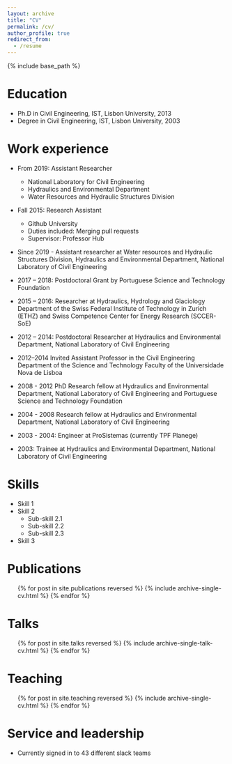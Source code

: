 ```yaml
---
layout: archive
title: "CV"
permalink: /cv/
author_profile: true
redirect_from:
  - /resume
---
```


{% include base_path %}

Education
======
* Ph.D in Civil Engineering, IST, Lisbon University, 2013
* Degree in Civil Engineering, IST, Lisbon University, 2003

Work experience
======
* From 2019: Assistant Researcher
  * National Laboratory for Civil Engineering
  * Hydraulics and Environmental Department
  * Water Resources and Hydraulic Structures Division

* Fall 2015: Research Assistant
  * Github University
  * Duties included: Merging pull requests
  * Supervisor: Professor Hub

* Since 2019 - Assistant researcher at Water resources and Hydraulic Structures Division, Hydraulics and Environmental Department, National Laboratory of Civil Engineering 
* 2017	– 2018:	Postdoctoral Grant by Portuguese Science and Technology Foundation 
* 2015 – 2016: Researcher at Hydraulics, Hydrology and Glaciology Department of the Swiss Federal Institute of Technology in Zurich (ETHZ) and Swiss Competence Center for Energy Research (SCCER-SoE)
* 2012 	– 	2014: Postdoctoral Researcher at Hydraulics and Environmental Department, National Laboratory of Civil Engineering 
* 2012–2014	Invited Assistant Professor in the Civil Engineering Department of the Science and Technology Faculty of the Universidade Nova de Lisboa
* 2008 - 2012	PhD Research fellow at Hydraulics and Environmental Department, National Laboratory of Civil Engineering and Portuguese Science and Technology Foundation
* 2004 - 2008 Research fellow at Hydraulics and Environmental Department, National Laboratory of Civil Engineering
* 2003 - 2004:	Engineer at ProSistemas (currently TPF Planege)
* 2003: Trainee at Hydraulics and Environmental Department, National Laboratory of Civil Engineering
  
Skills
======
* Skill 1
* Skill 2
  * Sub-skill 2.1
  * Sub-skill 2.2
  * Sub-skill 2.3
* Skill 3

Publications
======
  <ul>{% for post in site.publications reversed %}
    {% include archive-single-cv.html %}
  {% endfor %}</ul>
  
Talks
======
  <ul>{% for post in site.talks reversed %}
    {% include archive-single-talk-cv.html  %}
  {% endfor %}</ul>
  
Teaching
======
  <ul>{% for post in site.teaching reversed %}
    {% include archive-single-cv.html %}
  {% endfor %}</ul>
  
Service and leadership
======
* Currently signed in to 43 different slack teams
